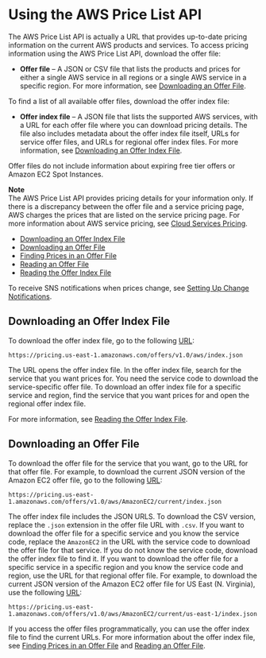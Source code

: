 # Using the AWS Price List API<a name="using-ppslong"></a>

The AWS Price List API is actually a URL that provides up\-to\-date pricing information on the current AWS products and services\. To access pricing information using the AWS Price List API, download the offer file:

+ **Offer file** – A JSON or CSV file that lists the products and prices for either a single AWS service in all regions or a single AWS service in a specific region\. For more information, see [Downloading an Offer File](#download-offers)\.

To find a list of all available offer files, download the offer index file:

+ **Offer index file** – A JSON file that lists the supported AWS services, with a URL for each offer file where you can download pricing details\. The file also includes metadata about the offer index file itself, URLs for service offer files, and URLs for regional offer index files\. For more information, see [Downloading an Offer Index File](#download-the-offer-index)\.

Offer files do not include information about expiring free tier offers or Amazon EC2 Spot Instances\. 

**Note**  
The AWS Price List API provides pricing details for your information only\. If there is a discrepancy between the offer file and a service pricing page, AWS charges the prices that are listed on the service pricing page\. For more information about AWS service pricing, see [Cloud Services Pricing](https://aws.amazon.com/pricing/services/)\.


+ [Downloading an Offer Index File](#download-the-offer-index)
+ [Downloading an Offer File](#download-offers)
+ [Finding Prices in an Offer File](procedures.md)
+ [Reading an Offer File](reading-an-offer.md)
+ [Reading the Offer Index File](reading-the-offer-index.md)

To receive SNS notifications when prices change, see [Setting Up Change Notifications](price-notification.md)\.

## Downloading an Offer Index File<a name="download-the-offer-index"></a>

To download the offer index file, go to the following [URL](https://pricing.us-east-1.amazonaws.com/offers/v1.0/aws/index.json):

```
https://pricing.us-east-1.amazonaws.com/offers/v1.0/aws/index.json
```

The URL opens the offer index file\. In the offer index file, search for the service that you want prices for\. You need the service code to download the service\-specific offer file\. To download an offer index file for a specific service and region, find the service that you want prices for and open the regional offer index file\.

For more information, see [Reading the Offer Index File](reading-the-offer-index.md)\.

## Downloading an Offer File<a name="download-offers"></a>

To download the offer file for the service that you want, go to the URL for that offer file\. For example, to download the current JSON version of the Amazon EC2 offer file, go to the following [URL](https://pricing.us-east-1.amazonaws.com/offers/v1.0/aws/AmazonEC2/current/index.json):

```
https://pricing.us-east-1.amazonaws.com/offers/v1.0/aws/AmazonEC2/current/index.json
```

The offer index file includes the JSON URLS\. To download the CSV version, replace the `.json` extension in the offer file URL with `.csv`\. If you want to download the offer file for a specific service and you know the service code, replace the `AmazonEC2` in the URL with the service code to download the offer file for that service\. If you do not know the service code, download the offer index file to find it\. If you want to download the offer file for a specific service in a specific region and you know the service code and region, use the URL for that regional offer file\. For example, to download the current JSON version of the Amazon EC2 offer file for US East \(N\. Virginia\), use the following [URL](https://pricing.us-east-1.amazonaws.com/offers/v1.0/aws/AmazonEC2/current/us-east-1/index.json):

```
https://pricing.us-east-1.amazonaws.com/offers/v1.0/aws/AmazonEC2/current/us-east-1/index.json
```

If you access the offer files programmatically, you can use the offer index file to find the current URLs\. For more information about the offer index file, see [Finding Prices in an Offer File](procedures.md) and [Reading an Offer File](reading-an-offer.md)\.